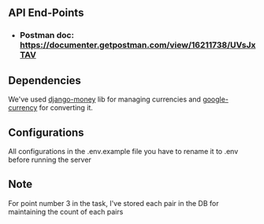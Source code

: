 ## API End-Points
- ### Postman doc: https://documenter.getpostman.com/view/16211738/UVsJxTAV

## Dependencies
We've used [django-money](https://github.com/django-money/django-money) lib for managing currencies and [google-currency](https://pypi.org/project/google-currency/) for converting it.

## Configurations
 All configurations in the .env.example file
 you have to rename it to .env before running the server

## Note
 For point number 3 in the task, I've stored each pair in the DB for maintaining the count of each pairs
